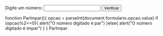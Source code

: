 <!DOCTYPE html>
<html lang="en">
<head>
    <meta charset="UTF-8">
    <meta name="viewport" content="width=device-width, initial-scale=1.0">
    <title>Par ou Impar?</title>
</head>
<body>
    <form name="formulario">
    Digite um número: <input type="text" name="opcao">
    <input type="button" value="Verificar"
    onclick="ParImpar()">
    </form>
    <script src="ParImpar.js"> </script>
</body>
</html>

function ParImpar(){
    opcao = parseInt(document.formulario.opcao.value)
    if (opcao%2==0){
        alert("O número digitado é par")
    }else{
        alert("O número digitado é ímpar")
    }
}
ParImpar
